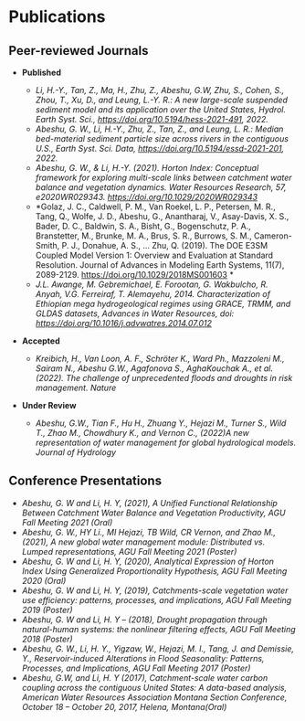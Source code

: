 # Publications

## Peer-reviewed Journals
- **Published**
  - *Li, H.-Y., Tan, Z., Ma, H., Zhu, Z., Abeshu, G.W, Zhu, S., Cohen, S., Zhou, T., Xu, D., and Leung, L.-Y. R.: A new large-scale suspended sediment model and its application over the United States, Hydrol. Earth Syst. Sci., https://doi.org/10.5194/hess-2021-491, 2022.*
  - *Abeshu, G. W., Li, H.-Y., Zhu, Z., Tan, Z., and Leung, L. R.: Median bed-material sediment particle size across rivers in the contiguous U.S., Earth Syst. Sci. Data, https://doi.org/10.5194/essd-2021-201, 2022.*
  - *Abeshu, G. W., & Li, H.-Y. (2021). Horton Index: Conceptual framework for exploring multi-scale links between catchment water balance and vegetation dynamics. Water Resources Research, 57, e2020WR029343. https://doi.org/10.1029/2020WR029343*
  - *Golaz, J. C., Caldwell, P. M., Van Roekel, L. P., Petersen, M. R., Tang, Q., Wolfe, J. D., Abeshu, G., Anantharaj, V., Asay-Davis, X. S., Bader, D. C., Baldwin, S. A., Bisht, G., Bogenschutz, P. A., Branstetter, M., Brunke, M. A., Brus, S. R., Burrows, S. M., Cameron-Smith, P. J., Donahue, A. S., ... Zhu, Q. (2019). The DOE E3SM Coupled Model Version 1: Overview and Evaluation at Standard Resolution. Journal of Advances in Modeling Earth Systems, 11(7), 2089-2129. https://doi.org/10.1029/2018MS001603 *
  - *J.L. Awange, M. Gebremichael, E. Forootan, G. Wakbulcho, R. Anyah, V.G. Ferreiraf, T. Alemayehu, 2014. Characterization of Ethiopian mega hydrogeological regimes using GRACE, TRMM, and GLDAS datasets, Advances in Water Resources, doi: https://doi.org/10.1016/j.advwatres.2014.07.012*

- **Accepted**
  - *Kreibich, H., Van Loon, A. F., Schröter K., Ward Ph., Mazzoleni M., Sairam N., Abeshu G.W., Agafonova S., AghaKouchak  A., et al. (2022). The challenge of unprecedented floods and droughts in risk management. Nature*
- **Under Review**
  - *Abeshu, G.W., Tian F., Hu H., Zhuang Y., Hejazi M., Turner S., Wild T., Zhao M., Chowdhury K., and Vernon C., (2022)A new representation of water management for global hydrological models. Journal of Hydrology*


## Conference Presentations
- *Abeshu, G. W and Li, H. Y, (2021), A Unified Functional Relationship Between Catchment Water Balance and Vegetation Productivity, AGU Fall Meeting 2021 (Oral)*
- *Abeshu, G. W., HY Li., MI Hejazi, TB Wild, CR Vernon, and Zhao M., (2021), A new global water management module: Distributed vs. Lumped representations, AGU Fall Meeting 2021 (Poster)*
- *Abeshu, G. W and Li, H. Y, (2020), Analytical Expression of Horton Index Using Generalized Proportionality Hypothesis, AGU Fall Meeting 2020 (Oral)*
- *Abeshu, G. W and Li, H. Y, (2019), Catchments-scale vegetation water use efficiency: patterns, processes, and implications, AGU Fall Meeting 2019 (Poster)*
- *Abeshu, G. W and Li, H. Y – (2018), Drought propagation through natural-human systems: the nonlinear filtering effects, AGU Fall Meeting 2018 (Poster)*
- *Abeshu, G. W., Li, H. Y., Yigzaw, W., Hejazi, M. I., Tang, J. and Demissie, Y., Reservoir-induced Alterations in Flood Seasonality: Patterns, Processes, and Implications, AGU Fall Meeting 2017 (Poster)*
- *Abeshu, G.W, and Li, H. Y (2017), Catchment-scale water carbon coupling across the contiguous United States: A data-based analysis, American Water Resources Association Montana Section Conference, October 18 – October 20, 2017, Helena, Montana(Oral)*
